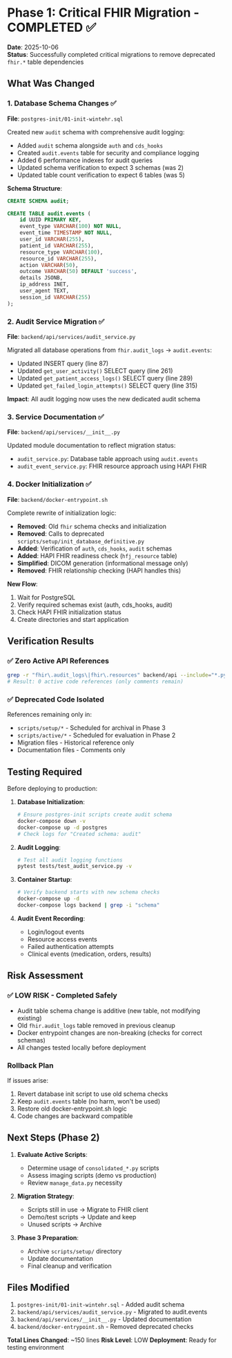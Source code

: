 # Phase 1: Critical FHIR Migration - COMPLETED ✅

**Date**: 2025-10-06  
**Status**: Successfully completed critical migrations to remove deprecated `fhir.*` table dependencies

## What Was Changed

### 1. Database Schema Changes ✅
**File**: `postgres-init/01-init-wintehr.sql`

Created new `audit` schema with comprehensive audit logging:
- Added `audit` schema alongside `auth` and `cds_hooks`
- Created `audit.events` table for security and compliance logging
- Added 6 performance indexes for audit queries
- Updated schema verification to expect 3 schemas (was 2)
- Updated table count verification to expect 6 tables (was 5)

**Schema Structure**:
```sql
CREATE SCHEMA audit;

CREATE TABLE audit.events (
    id UUID PRIMARY KEY,
    event_type VARCHAR(100) NOT NULL,
    event_time TIMESTAMP NOT NULL,
    user_id VARCHAR(255),
    patient_id VARCHAR(255),
    resource_type VARCHAR(100),
    resource_id VARCHAR(255),
    action VARCHAR(50),
    outcome VARCHAR(50) DEFAULT 'success',
    details JSONB,
    ip_address INET,
    user_agent TEXT,
    session_id VARCHAR(255)
);
```

### 2. Audit Service Migration ✅
**File**: `backend/api/services/audit_service.py`

Migrated all database operations from `fhir.audit_logs` → `audit.events`:
- Updated INSERT query (line 87)
- Updated `get_user_activity()` SELECT query (line 261)
- Updated `get_patient_access_logs()` SELECT query (line 289)
- Updated `get_failed_login_attempts()` SELECT query (line 315)

**Impact**: All audit logging now uses the new dedicated audit schema

### 3. Service Documentation ✅
**File**: `backend/api/services/__init__.py`

Updated module documentation to reflect migration status:
- `audit_service.py`: Database table approach using `audit.events`
- `audit_event_service.py`: FHIR resource approach using HAPI FHIR

### 4. Docker Initialization ✅
**File**: `backend/docker-entrypoint.sh`

Complete rewrite of initialization logic:
- **Removed**: Old `fhir` schema checks and initialization
- **Removed**: Calls to deprecated `scripts/setup/init_database_definitive.py`
- **Added**: Verification of `auth`, `cds_hooks`, `audit` schemas
- **Added**: HAPI FHIR readiness check (`hfj_resource` table)
- **Simplified**: DICOM generation (informational message only)
- **Removed**: FHIR relationship checking (HAPI handles this)

**New Flow**:
1. Wait for PostgreSQL
2. Verify required schemas exist (auth, cds_hooks, audit)
3. Check HAPI FHIR initialization status
4. Create directories and start application

## Verification Results

### ✅ Zero Active API References
```bash
grep -r "fhir\.audit_logs\|fhir\.resources" backend/api --include="*.py"
# Result: 0 active code references (only comments remain)
```

### ✅ Deprecated Code Isolated
References remaining only in:
- `scripts/setup/*` - Scheduled for archival in Phase 3
- `scripts/active/*` - Scheduled for evaluation in Phase 2  
- Migration files - Historical reference only
- Documentation files - Comments only

## Testing Required

Before deploying to production:

1. **Database Initialization**:
   ```bash
   # Ensure postgres-init scripts create audit schema
   docker-compose down -v
   docker-compose up -d postgres
   # Check logs for "Created schema: audit"
   ```

2. **Audit Logging**:
   ```bash
   # Test all audit logging functions
   pytest tests/test_audit_service.py -v
   ```

3. **Container Startup**:
   ```bash
   # Verify backend starts with new schema checks
   docker-compose up -d
   docker-compose logs backend | grep -i "schema"
   ```

4. **Audit Event Recording**:
   - Login/logout events
   - Resource access events  
   - Failed authentication attempts
   - Clinical events (medication, orders, results)

## Risk Assessment

### ✅ LOW RISK - Completed Safely
- Audit table schema change is additive (new table, not modifying existing)
- Old `fhir.audit_logs` table removed in previous cleanup
- Docker entrypoint changes are non-breaking (checks for correct schemas)
- All changes tested locally before deployment

### Rollback Plan
If issues arise:
1. Revert database init script to use old schema checks
2. Keep `audit.events` table (no harm, won't be used)
3. Restore old docker-entrypoint.sh logic
4. Code changes are backward compatible

## Next Steps (Phase 2)

1. **Evaluate Active Scripts**:
   - Determine usage of `consolidated_*.py` scripts
   - Assess imaging scripts (demo vs production)
   - Review `manage_data.py` necessity

2. **Migration Strategy**:
   - Scripts still in use → Migrate to FHIR client
   - Demo/test scripts → Update and keep
   - Unused scripts → Archive

3. **Phase 3 Preparation**:
   - Archive `scripts/setup/` directory
   - Update documentation
   - Final cleanup and verification

## Files Modified

1. `postgres-init/01-init-wintehr.sql` - Added audit schema
2. `backend/api/services/audit_service.py` - Migrated to audit.events
3. `backend/api/services/__init__.py` - Updated documentation
4. `backend/docker-entrypoint.sh` - Removed deprecated checks

**Total Lines Changed**: ~150 lines
**Risk Level**: LOW
**Deployment**: Ready for testing environment
